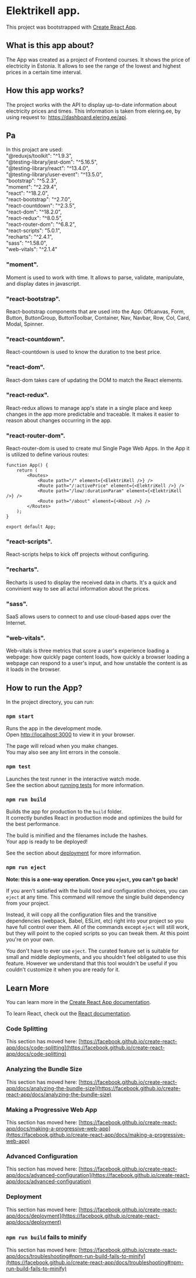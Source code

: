 # Elektrikell app.

This project was bootstrapped with [Create React App](https://github.com/facebook/create-react-app).

## What is this app about?

The App was created as a project of Frontend courses. It shows the price of electricity in Estonia. It allows to see the range of the lowest and highest prices in a certain time interval.

## How this app works?

The project works with the API to display up-to-date information about electricity prices and times. This information is taken from elering.ee, by using request to: https://dashboard.elering.ee/api.

## Pa
In this projact are used:\
    "@reduxjs/toolkit": "^1.9.3",\
    "@testing-library/jest-dom": "^5.16.5",\
    "@testing-library/react": "^13.4.0",\
    "@testing-library/user-event": "^13.5.0",\
    "bootstrap": "^5.2.3",\
    "moment": "^2.29.4",\
    "react": "^18.2.0",\
    "react-bootstrap": "^2.7.0",\
    "react-countdown": "^2.3.5",\
    "react-dom": "^18.2.0",\
    "react-redux": "^8.0.5",\
    "react-router-dom": "^6.8.2",\
    "react-scripts": "5.0.1",\
    "recharts": "^2.4.1",\
    "sass": "^1.58.0",\
    "web-vitals": "^2.1.4"
### "moment".

Moment is used to work with time. It allows to parse, validate, manipulate, and display dates in javascript. 

### "react-bootstrap".
React-bootstrap components that are used into the App: Offcanvas, Form, Button, ButtonGroup, ButtonToolbar, Container, Nav, Navbar, Row, Col, Card, Modal, Spinner.

### "react-countdown".
React-countdown is used to know the duration to tne best price.

### "react-dom".
React-dom takes care of updating the DOM to match the React elements.

### "react-redux".
React-redux allows to manage app's state in a single place and keep changes in the app more predictable and traceable. It makes it easier to reason about changes occurring in the app.

### "react-router-dom".
React-router-dom is used to create mul Single Page Web Apps. In the App it is utilized to define various routes:
```JSX
function App() {
    return (
        <Routes>
            <Route path="/" element={<ElektriKell />} />
            <Route path="/:activePrice" element={<ElektriKell />} />
            <Route path="/low/:durationParam" element={<ElektriKell />} />
            <Route path="/about" element={<About />} />
        </Routes>
    );
}

export default App;
```

### "react-scripts".
React-scripts helps to kick off projects without configuring.

### "recharts".
Recharts is used to display the received data in charts. It's a quick and convinient way to see all actul information about the prices.

### "sass".
SaaS allows users to connect to and use cloud-based apps over the Internet. 

### "web-vitals".
Web-vitals is three metrics that score a user's experience loading a webpage: how quickly page content loads, how quickly a browser loading a webpage can respond to a user's input, and how unstable the content is as it loads in the browser.

## How to run the App?
In the project directory, you can run:

### `npm start`

Runs the app in the development mode.\
Open [http://localhost:3000](http://localhost:3000) to view it in your browser.

The page will reload when you make changes.\
You may also see any lint errors in the console.

### `npm test`

Launches the test runner in the interactive watch mode.\
See the section about [running tests](https://facebook.github.io/create-react-app/docs/running-tests) for more information.

### `npm run build`

Builds the app for production to the `build` folder.\
It correctly bundles React in production mode and optimizes the build for the best performance.

The build is minified and the filenames include the hashes.\
Your app is ready to be deployed!

See the section about [deployment](https://facebook.github.io/create-react-app/docs/deployment) for more information.

### `npm run eject`

**Note: this is a one-way operation. Once you `eject`, you can't go back!**

If you aren't satisfied with the build tool and configuration choices, you can `eject` at any time. This command will remove the single build dependency from your project.

Instead, it will copy all the configuration files and the transitive dependencies (webpack, Babel, ESLint, etc) right into your project so you have full control over them. All of the commands except `eject` will still work, but they will point to the copied scripts so you can tweak them. At this point you're on your own.

You don't have to ever use `eject`. The curated feature set is suitable for small and middle deployments, and you shouldn't feel obligated to use this feature. However we understand that this tool wouldn't be useful if you couldn't customize it when you are ready for it.

## Learn More

You can learn more in the [Create React App documentation](https://facebook.github.io/create-react-app/docs/getting-started).

To learn React, check out the [React documentation](https://reactjs.org/).

### Code Splitting

This section has moved here: [https://facebook.github.io/create-react-app/docs/code-splitting](https://facebook.github.io/create-react-app/docs/code-splitting)

### Analyzing the Bundle Size

This section has moved here: [https://facebook.github.io/create-react-app/docs/analyzing-the-bundle-size](https://facebook.github.io/create-react-app/docs/analyzing-the-bundle-size)

### Making a Progressive Web App

This section has moved here: [https://facebook.github.io/create-react-app/docs/making-a-progressive-web-app](https://facebook.github.io/create-react-app/docs/making-a-progressive-web-app)

### Advanced Configuration

This section has moved here: [https://facebook.github.io/create-react-app/docs/advanced-configuration](https://facebook.github.io/create-react-app/docs/advanced-configuration)

### Deployment

This section has moved here: [https://facebook.github.io/create-react-app/docs/deployment](https://facebook.github.io/create-react-app/docs/deployment)

### `npm run build` fails to minify

This section has moved here: [https://facebook.github.io/create-react-app/docs/troubleshooting#npm-run-build-fails-to-minify](https://facebook.github.io/create-react-app/docs/troubleshooting#npm-run-build-fails-to-minify)
